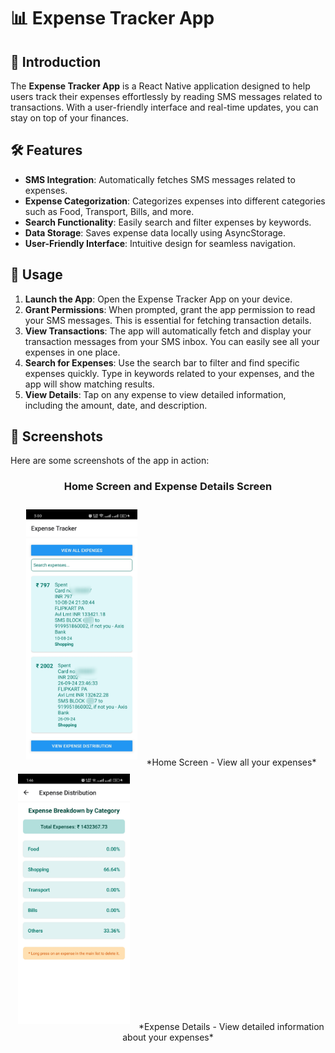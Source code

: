 # 📊 Expense Tracker App

## 🚀 Introduction
The **Expense Tracker App** is a React Native application designed to help users track their expenses effortlessly by reading SMS messages related to transactions. With a user-friendly interface and real-time updates, you can stay on top of your finances.

## 🛠️ Features
- **SMS Integration**: Automatically fetches SMS messages related to expenses.
- **Expense Categorization**: Categorizes expenses into different categories such as Food, Transport, Bills, and more.
- **Search Functionality**: Easily search and filter expenses by keywords.
- **Data Storage**: Saves expense data locally using AsyncStorage.
- **User-Friendly Interface**: Intuitive design for seamless navigation.

## 📱 Usage
1. **Launch the App**: Open the Expense Tracker App on your device.
2. **Grant Permissions**: When prompted, grant the app permission to read your SMS messages. This is essential for fetching transaction details.
3. **View Transactions**: The app will automatically fetch and display your transaction messages from your SMS inbox. You can easily see all your expenses in one place.
4. **Search for Expenses**: Use the search bar to filter and find specific expenses quickly. Type in keywords related to your expenses, and the app will show matching results.
5. **View Details**: Tap on any expense to view detailed information, including the amount, date, and description.

## 📸 Screenshots

Here are some screenshots of the app in action:

<div align="center">

### Home Screen and Expense Details Screen
<img src="assets/s11.jpg" height="400" style="margin: 10px;">  
*Home Screen - View all your expenses*

<img src="assets/s2.jpg" height="400" style="margin: 10px;">  
*Expense Details - View detailed information about your expenses*

</div>
